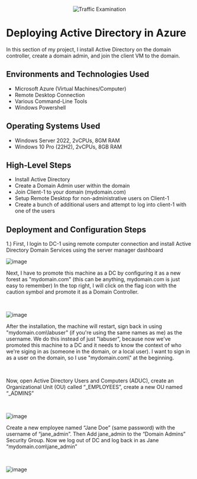 <p align="center">
<img src="https://i.imgur.com/Ua7udoS.png" alt="Traffic Examination"/>
</p>

<h1>Deploying Active Directory in Azure</h1>
In this section of my project, I install Active Directory on the domain controller, create a domain admin, and join the client VM to the domain.  <br />


<h2>Environments and Technologies Used</h2>

- Microsoft Azure (Virtual Machines/Computer)
- Remote Desktop Connection
- Various Command-Line Tools
- Windows Powershell

<h2>Operating Systems Used </h2>

- Windows Server 2022, 2vCPUs, 8GM RAM
- Windows 10 Pro (22H2), 2vCPUs, 8GB RAM

<h2>High-Level Steps</h2>

- Install Active Directory
- Create a Domain Admin user within the domain
- Join Client-1 to your domain (mydomain.com)
- Setup Remote Desktop for non-administrative users on Client-1
- Create a bunch of additional users and attempt to log into client-1 with one of the users


<h2>Deployment and Configuration Steps</h2>


 1.) First, I login to DC-1 using remote computer connection and install Active Directory Domain Services using the server manager dashboard
 
![image](https://github.com/user-attachments/assets/04d6ebd5-0387-4122-bb58-31d0bb0c9f25)



<p>
Next, I have to promote this machine as a DC by configuring it as a new forest as "mydomain.com" (this can be anything, mydomain.com is just easy to remember) In the top right, I will click on the flag icon with the caution symbol and promote it as a Domain Controller.
</p>
<br />

![image](https://github.com/user-attachments/assets/0def6b16-c84d-4d06-bc2d-c6a48dd10a35)

<p>
After the installation, the machine will restart, sign back in using "mydomain.com\labuser" (if you're using the same names as me) as the username. We do this instead of just "labuser", because now we've promoted this machine to a DC and it needs to know the context of who we're siging in as (someone in the domain, or a local user). I want to sign in as a user on the domain, so I use "mydomain.com\" at the beginning.
</p>
<br />

<p>
Now, open Active Directory Users and Computers (ADUC), create an Organizational Unit (OU) called “_EMPLOYEES”, create a new OU named “_ADMINS”
</p>
<br />

![image](https://github.com/user-attachments/assets/6ac52e2a-c824-4806-88c2-e40d2a2ac560)

<p>
Create a new employee named “Jane Doe” (same password) with the username of “jane_admin”. Then Add jane_admin to the “Domain Admins” Security Group. Now we log out of DC and log back in as Jane “mydomain.com\jane_admin”
</p>
<br />

![image](https://github.com/user-attachments/assets/ab473e6b-02e0-4a42-8fb4-ed2edf13cea8)


